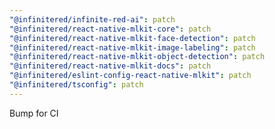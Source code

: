 ```yaml
---
"@infinitered/infinite-red-ai": patch
"@infinitered/react-native-mlkit-core": patch
"@infinitered/react-native-mlkit-face-detection": patch
"@infinitered/react-native-mlkit-image-labeling": patch
"@infinitered/react-native-mlkit-object-detection": patch
"@infinitered/react-native-mlkit-docs": patch
"@infinitered/eslint-config-react-native-mlkit": patch
"@infinitered/tsconfig": patch
---
```


Bump for CI
